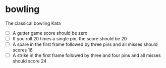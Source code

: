 # bowling

The classical bowling Kata

* [ ] A gutter game score should be zero
* [ ] If you roll 20 times a single pin, the score should be 20
* [ ] A spare in the first frame followed by three pins and all misses should scores 16
* [ ] A strike in the first frame followed by three and four pins and all misses should score 24
